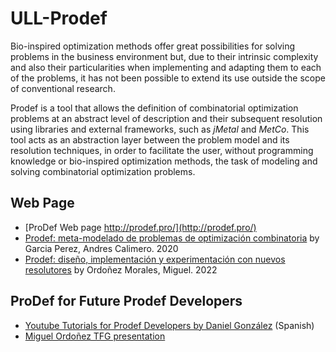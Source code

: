 # ULL-Prodef

Bio-inspired optimization methods offer great possibilities for solving problems in the business environment but, due to their intrinsic complexity and also their particularities when implementing and adapting them to each of the problems, it has not been possible to extend its use outside the scope of conventional research.


Prodef is a tool that allows the definition of combinatorial optimization problems at an abstract level of description and their subsequent resolution using libraries and external frameworks, such as *jMetal* and *MetCo*. This tool acts as an abstraction layer between the problem model and its resolution techniques, in order to facilitate the user, without programming knowledge or bio-inspired optimization methods, the task of modeling and solving combinatorial optimization problems.

## Web Page

* [ProDef Web page http://prodef.pro/](http://prodef.pro/) 
* [Prodef: meta-modelado de problemas de optimización combinatoria](https://riull.ull.es/xmlui/handle/915/20601) by Garcia Perez, Andres Calimero. 2020
* [Prodef: diseño, implementación y experimentación con nuevos resolutores](https://riull.ull.es/xmlui/handle/915/26852) by Ordoñez Morales, Miguel. 2022

## ProDef for Future Prodef Developers

* [Youtube Tutorials for Prodef Developers by Daniel González](https://www.youtube.com/playlist?list=PLUnjM_vNlF29DqxRa9Lj6h37mE5VYOOKM) (Spanish)
* [Miguel Ordoñez TFG presentation](https://youtu.be/uQ4oCFZeuJQ)
